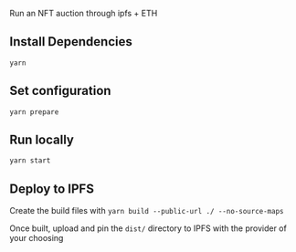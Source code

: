 Run an NFT auction through ipfs + ETH

## Install Dependencies
```yarn```

## Set configuration
```yarn prepare```

## Run locally
```yarn start```

## Deploy to IPFS
Create the build files with
```yarn build --public-url ./ --no-source-maps```

Once built, upload and pin the `dist/` directory to IPFS with the provider of your choosing
